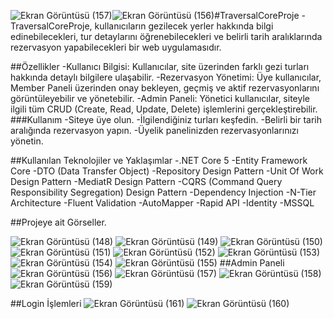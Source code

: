 ![Ekran Görüntüsü (157)](https://github.com/user-attachments/assets/17469fa3-8456-48fc-b2b8-76d07c2143da)![Ekran Görüntüsü (156)](https://github.com/user-attachments/assets/6f8a2e09-51b4-4532-a9c6-ea60287b5322)#TraversalCoreProje
-TraversalCoreProje, kullanıcıların gezilecek yerler hakkında bilgi edinebilecekleri, tur detaylarını öğrenebilecekleri ve belirli tarih aralıklarında rezervasyon yapabilecekleri bir web uygulamasıdır.

##Özellikler
-Kullanıcı Bilgisi: Kullanıcılar, site üzerinden farklı gezi turları hakkında detaylı bilgilere ulaşabilir.
-Rezervasyon Yönetimi: Üye kullanıcılar, Member Paneli üzerinden onay bekleyen, geçmiş ve aktif rezervasyonlarını görüntüleyebilir ve yönetebilir.
-Admin Paneli: Yönetici kullanıcılar, siteyle ilgili tüm CRUD (Create, Read, Update, Delete) işlemlerini gerçekleştirebilir.
###Kullanım
-Siteye üye olun.
-İlgilendiğiniz turları keşfedin.
-Belirli bir tarih aralığında rezervasyon yapın.
-Üyelik panelinizden rezervasyonlarınızı yönetin. 

##Kullanılan Teknolojiler ve Yaklaşımlar
-.NET Core 5
-Entity Framework Core
-DTO (Data Transfer Object)
-Repository Design Pattern
-Unit Of Work Design Pattern
-MediatR Design Pattern
-CQRS (Command Query Responsibility Segregation) Design Pattern
-Dependency Injection
-N-Tier Architecture
-Fluent Validation 
-AutoMapper
-Rapid API
-Identity
-MSSQL 

##Projeye ait Görseller. 

![Ekran Görüntüsü (148)](https://github.com/user-attachments/assets/da6c85c0-04d0-41f1-b2ae-748b5064f636)
![Ekran Görüntüsü (149)](https://github.com/user-attachments/assets/97972b7c-9541-4303-8cbf-376db14fee67)
![Ekran Görüntüsü (150)](https://github.com/user-attachments/assets/c43bb02e-37c8-48f2-8b7b-a9ae99be1536)
![Ekran Görüntüsü (151)](https://github.com/user-attachments/assets/26c6978e-1393-4391-8997-80bde9f55ce6)
![Ekran Görüntüsü (152)](https://github.com/user-attachments/assets/3e1b1576-2ee0-4b25-ab02-75e22a1f2f5d)
![Ekran Görüntüsü (153)](https://github.com/user-attachments/assets/9b4433dd-fb74-4d76-8b13-6e055276da4b)
![Ekran Görüntüsü (154)](https://github.com/user-attachments/assets/694bab70-9b59-45ec-be1e-301d8c1ed04e)
![Ekran Görüntüsü (155)](https://github.com/user-attachments/assets/bec8e171-ab43-4d1c-92ed-58298d53d238)
##Admin Paneli
![Ekran Görüntüsü (156)](https://github.com/user-attachments/assets/019a0760-0672-4a5c-a909-713e19a6e166)
![Ekran Görüntüsü (157)](https://github.com/user-attachments/assets/1a585e84-d1fa-4313-861e-f848d8532bab)
![Ekran Görüntüsü (158)](https://github.com/user-attachments/assets/a5885dd3-ff52-4b3d-a672-62cc7b40eb9d)
![Ekran Görüntüsü (159)](https://github.com/user-attachments/assets/5659009f-51e7-423a-93a4-fc4efbb6379a)

##Login İşlemleri
![Ekran Görüntüsü (161)](https://github.com/user-attachments/assets/76579ddb-0662-47fb-b509-ab1c6f1f243b)
![Ekran Görüntüsü (160)](https://github.com/user-attachments/assets/e895f6c6-48dc-47b5-927e-7c1562428d67)

